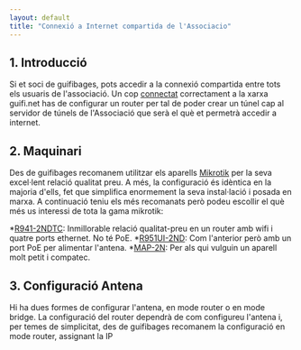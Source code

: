 ```yaml
---
layout: default
title: "Connexió a Internet compartida de l'Associacio"
---
```

## 1. Introducció

Si et soci de guifibages, pots accedir a la connexió compartida entre tots els usuaris de l'associació. Un cop [connectat](http://guifibages.cat/doc/connexio/) correctament a la xarxa guifi.net has de configurar un router per tal de poder crear un túnel cap al servidor de túnels de l'Associació que serà el què et permetrà accedir a internet. 

## 2. Maquinari

Des de guifibages recomanem utilitzar els aparells [Mikrotik](http://www.mikrotik.com) per la seva excel·lent relació qualitat preu. A més, la configuració és idèntica en la majoria d'ells, fet que simplifica enormement la seva instal·lació i posada en marxa. A continuació teniu els més recomanats però podeu escollir el què més us interessi de tota la gama mikrotik: 

*[R941-2NDTC](https://www.landashop.com/mikrotik-main/mikrotik-routers/mikrotik-rb-r941-2ndtc.html): Inmillorable relació qualitat-preu en un router amb wifi i quatre ports ethernet. No té PoE. 
*[R951UI-2ND](https://www.landashop.com/mikrotik-main/mikrotik-routers/mikrotik-rb-r951ui-2nd.html): Com l'anterior però amb un port PoE per alimentar l'antena. 
*[MAP-2N](https://www.landashop.com/mikrotik-main/mikrotik-wireless-interior/mikrotik-rb-map-2n.html): Per als qui vulguin un aparell molt petit i compatec. 

## 3. Configuració Antena

Hi ha dues formes de configurar l'antena, en mode router o en mode bridge. La configuració del router dependrà de com configureu l'antena i, per temes de simplicitat, des de guifibages recomanem la configuració en mode router, assignant la IP 
